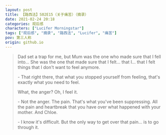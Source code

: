 ```yaml
---
layout: post
title: 【路西法】S02E15（关于痛苦）（摘录）
date: 2021-02-24 20:18
categories: 观后感
characters: ["Lucifer Morningstar"]
tags: ["观后感", "摘录", "路西法", "Lucifer", "痛苦"]
pov: 第三人称
origin: github.io
---
```


> Dad set a trap for me, but Mum was the one who made sure that I fell into... She was the one that made sure that I felt... that I... that I felt things that I don't want to feel anymore.
> 
> \- That right there, that what you stopped yourself from feeling, that's exactly what you need to feel.
> 
> What, the anger? Oh, I feel it.
> 
> \- Not the anger. The pain. That's what you've been suppressing. All the pain and heartbreak that you have over what happened with your mother. And Chloe.
> 
> \- I know it's difficult. But the only way to get over that pain... is to go through it.
